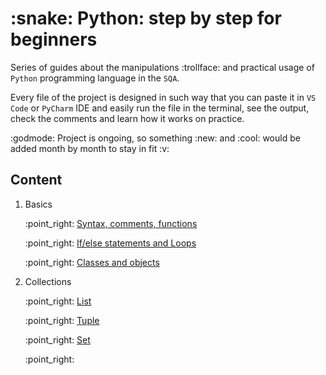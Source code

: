 <html>
  <body>
    <h1>:snake: Python: step by step for beginners</h1>
<p>Series of guides about the manipulations :trollface: and practical usage of <code>Python</code> programming language in the <code>SQA</code>.</p>
    <p>Every file of the project is designed in such way that you can paste it in <code>VS Code</code> or <code>PyCharm</code> IDE and easily run the file in the terminal, see the output, check the comments and learn how it works on practice.</p>
    <p>:godmode: Project is ongoing, so something :new: and :cool: would be added month by month to stay in fit :v:</p>
<h2>Content</h2>
    <ol>
      <li>Basics</li>
<div>
      <p>:point_right: <a href="https://github.com/SviatoslavBordovski/Python_step_by_step/blob/master/Basics/variables_syntax_functions_comments.py">Syntax, comments, functions</a></p>
    <p>:point_right: <a href="https://github.com/SviatoslavBordovski/Python_step_by_step/blob/master/Basics/if-else_loops.py">If/else statements and Loops</a></p>
    <p>:point_right: <a href="https://github.com/SviatoslavBordovski/Python_step_by_step/blob/master/Basics/classes_and_objects.py">Classes and objects</a></p>
    <li>Collections</li>
        <p>:point_right: <a href="https://github.com/SviatoslavBordovski/Python_step_by_step/blob/master/Collections/list.py">List</a></p>
        <p>:point_right: <a href="https://github.com/SviatoslavBordovski/Python_step_by_step/blob/master/Collections/tuple.py">Tuple</a></p>
        <p>:point_right: <a href="https://github.com/SviatoslavBordovski/Python_step_by_step/blob/master/Collections/set.py">Set</a></p>
        <p>:point_right: </p>
    </ol>
</div>
  </body>
</html>
